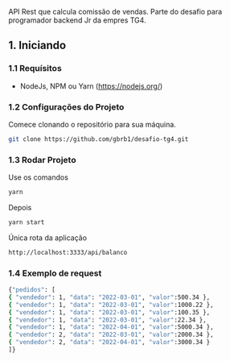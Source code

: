 API Rest que calcula comissão de vendas. Parte do desafio para programador backend Jr da empres TG4.

## 1. Iniciando

### 1.1 Requísitos

- NodeJs, NPM ou Yarn (https://nodejs.org/)

### 1.2 Configurações do Projeto

Comece clonando o repositório para sua máquina.

```sh
git clone https://github.com/gbrb1/desafio-tg4.git
```

### 1.3 Rodar Projeto

Use os comandos

```sh
yarn
```

Depois

```sh
yarn start
```

Única rota da aplicação

```sh
http://localhost:3333/api/balanco
```

### 1.4 Exemplo de request

```sh
{"pedidos": [
{ "vendedor": 1, "data": "2022-03-01", "valor":500.34 },
{ "vendedor": 1, "data": "2022-03-01", "valor":1000.22 },
{ "vendedor": 1, "data": "2022-03-01", "valor":100.35 },
{ "vendedor": 1, "data": "2022-03-01", "valor":22.34 },
{ "vendedor": 1, "data": "2022-04-01", "valor":5000.34 },
{ "vendedor": 2, "data": "2022-03-01", "valor":2000.34 },
{ "vendedor": 2, "data": "2022-04-01", "valor":3000.34 }
]}
```
